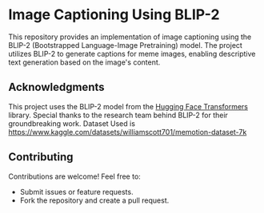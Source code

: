 # Image Captioning Using BLIP-2 

This repository provides an implementation of image captioning using the BLIP-2 (Bootstrapped Language-Image Pretraining) model. The project utilizes BLIP-2 to generate captions for meme images, enabling descriptive text generation based on the image's content.

## Acknowledgments
This project uses the BLIP-2 model from the [Hugging Face Transformers](https://huggingface.co/docs/transformers/main/model_doc/blip-2) library. Special thanks to the research team behind BLIP-2 for their groundbreaking work.
Dataset Used is https://www.kaggle.com/datasets/williamscott701/memotion-dataset-7k

## Contributing
Contributions are welcome! Feel free to:
- Submit issues or feature requests.
- Fork the repository and create a pull request.
